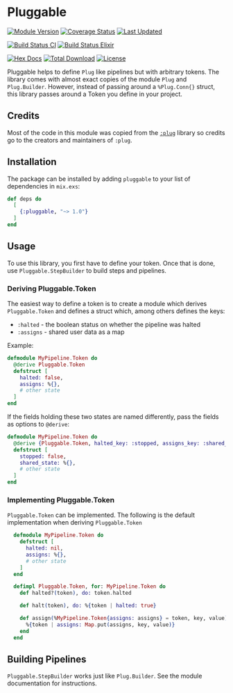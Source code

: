# Pluggable

[![Module Version](https://img.shields.io/hexpm/v/pluggable.svg)](https://hex.pm/packages/pluggable)
[![Coverage Status](https://coveralls.io/repos/github/mruoss/pluggable/badge.svg?branch=main)](https://coveralls.io/github/mruoss/pluggable?branch=main)
[![Last Updated](https://img.shields.io/github/last-commit/mruoss/pluggable.svg)](https://github.com/mruoss/pluggable/commits/main)

[![Build Status CI](https://github.com/mruoss/pluggable/actions/workflows/ci.yaml/badge.svg)](https://github.com/mruoss/pluggable/actions/workflows/ci.yaml)
[![Build Status Elixir](https://github.com/mruoss/pluggable/actions/workflows/elixir_matrix.yaml/badge.svg)](https://github.com/mruoss/pluggable/actions/workflows/elixir_matrix.yaml)

[![Hex Docs](https://img.shields.io/badge/hex-docs-lightgreen.svg)](https://hexdocs.pm/pluggable/)
[![Total Download](https://img.shields.io/hexpm/dt/pluggable.svg)](https://hex.pm/packages/pluggable)
[![License](https://img.shields.io/hexpm/l/pluggable.svg)](https://github.com/mruoss/pluggable/blob/main/LICENSE)

Pluggable helps to define `Plug` like pipelines but with arbitrary tokens.
The library comes with almost exact copies of the module `Plug` and
`Plug.Builder`. However, instead of passing around a `%Plug.Conn{}` struct,
this library passes around a Token you define in your project.

## Credits

Most of the code in this module was copied from the
[`:plug`](https://github.com/elixir-plug/plug/) library so credits go to the
creators and maintainers of `:plug`.

## Installation

The package can be installed by adding `pluggable` to your list of dependencies
in `mix.exs`:

```elixir
def deps do
  [
    {:pluggable, "~> 1.0"}
  ]
end
```

## Usage

To use this library, you first have to define your token. Once that
is done, use `Pluggable.StepBuilder` to build steps and pipelines.

### Deriving Pluggable.Token

The easiest way to define a token is to create a module which derives
`Pluggable.Token` and defines a struct which, among others defines the keys:

- `:halted` - the boolean status on whether the pipeline was halted
- `:assigns` - shared user data as a map

Example:

```elixir
defmodule MyPipeline.Token do
  @derive Pluggable.Token
  defstruct [
    halted: false,
    assigns: %{},
    # other state
  ]
end
```

If the fields holding these two states are named differently, pass the fields
as options to `@derive`:

```elixir
defmodule MyPipeline.Token do
  @derive {Pluggable.Token, halted_key: :stopped, assigns_key: :shared_state}
  defstruct [
    stopped: false,
    shared_state: %{},
    # other state
  ]
end
```

### Implementing Pluggable.Token

`Pluggable.Token` can be implemented. The following is the default implementation
when deriving `Pluggable.Token`

```elixir
  defmodule MyPipeline.Token do
    defstruct [
      halted: nil,
      assigns: %{},
      # other state
    ]
  end

  defimpl Pluggable.Token, for: MyPipeline.Token do
    def halted?(token), do: token.halted

    def halt(token), do: %{token | halted: true}

    def assign(%MyPipeline.Token{assigns: assigns} = token, key, value) when is_atom(key) do
      %{token | assigns: Map.put(assigns, key, value)}
    end
  end
```

## Building Pipelines

`Pluggable.StepBuilder` works just like `Plug.Builder`. See the
module documentation for instructions.
